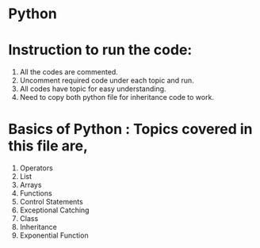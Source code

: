 # Python
# Instruction to run the code:
1. All the codes are commented.
2. Uncomment required code under each topic and run.
3. All codes have topic for easy understanding.
4. Need to copy both python file for inheritance code to work.

# Basics of Python : Topics covered in this file are,
1. Operators
2. List
3. Arrays
4. Functions
5. Control Statements
6. Exceptional Catching
7. Class
8. Inheritance
9. Exponential Function
